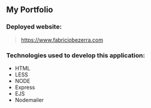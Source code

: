 ## My Portfolio

### Deployed website:
> https://www.fabriciobezerra.com

### Technologies used to develop this application:
* HTML
* LESS
* NODE
* Express
* EJS
* Nodemailer
